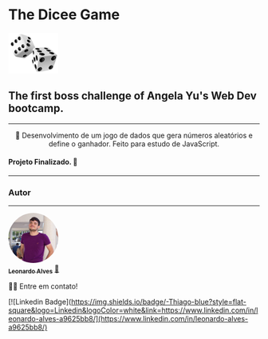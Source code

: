 # The Dicee Game

![alt text](images/dice.png)

## The first boss challenge of Angela Yu's Web Dev bootcamp.
---

<p align="center">🚀 Desenvolvimento de um jogo de dados que gera números aleatórios e define o ganhador. Feito para estudo de JavaScript.</p>

#### Projeto Finalizado. 🚀
---
### Autor
---

<a href="https://github.com/leomonadas">
 <img style="border-radius: 50%;" src="images/imgAuthor.jpg" width="100px;" alt="Foto do autor do projeto"/>
 <br />
 <sub><b>Leonardo Alves</b></sub></a> <a href="https://github.com/leomonadas" title="GitHub">🚀</a>

👋🏽 Entre em contato!

[![Linkedin Badge](https://img.shields.io/badge/-Thiago-blue?style=flat-square&logo=Linkedin&logoColor=white&link=https://www.linkedin.com/in/leonardo-alves-a9625bb8/](https://www.linkedin.com/in/leonardo-alves-a9625bb8/) 

